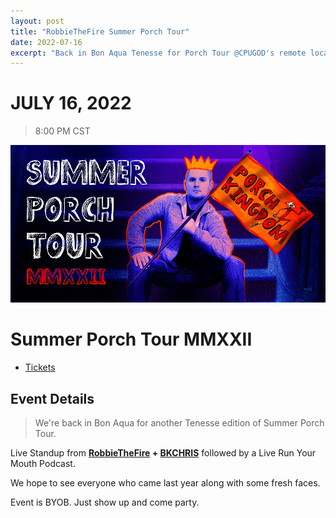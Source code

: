 ```yaml
---
layout: post
title: "RobbieTheFire Summer Porch Tour"
date: 2022-07-16
excerpt: "Back in Bon Aqua Tenesse for Porch Tour @CPUGOD's remote location"
---
```

# JULY 16, 2022
> 8:00 PM CST

![](/assets/img/events/2022-07-16.jpg)
# Summer Porch Tour MMXXII
- [Tickets](https://www.eventbrite.com/e/robbiethefire-summer-porch-tour-bon-aqua-tn-near-nashville-tickets-342450587927)

## Event Details
> We're back in Bon Aqua for another Tenesse edition of Summer Porch Tour.

Live Standup from **[RobbieTheFire][rob] + [BKCHRIS][chris]** followed by a Live Run Your Mouth Podcast.

We hope to see everyone who came last year along with some fresh faces.

Event is BYOB. Just show up and come party.


[rob]: https://twitter.com/RobbieTheFire
[chris]: https://twitter.com/ChrisFromBklyn
